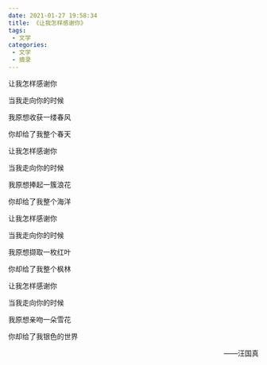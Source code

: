 ```yaml
---
date: 2021-01-27 19:58:34
title: 《让我怎样感谢你》
tags:
 - 文学
categories:
 - 文学
 - 摘录
---
```


让我怎样感谢你

当我走向你的时候

我原想收获一缕春风

你却给了我整个春天

让我怎样感谢你

当我走向你的时候

我原想捧起一簇浪花

你却给了我整个海洋

让我怎样感谢你

当我走向你的时候

我原想撷取一枚红叶

你却给了我整个枫林

<!--more-->

让我怎样感谢你

当我走向你的时候

我原想亲吻一朵雪花

你却给了我银色的世界

<p align=right>——汪国真</p>